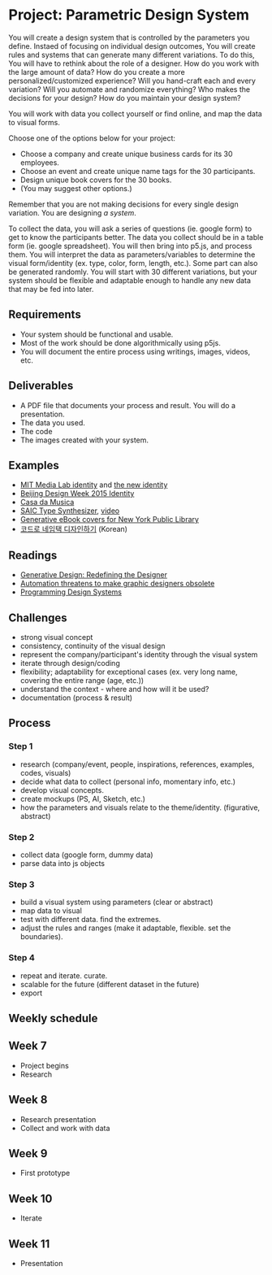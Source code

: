 # Project: Parametric Design System

You will create a design system that is controlled by the parameters you define. Instaed of focusing on individual design outcomes, You will create rules and systems that can generate many different variations. To do this, You will have to rethink about the role of a designer. How do you work with the large amount of data? How do you create a more personalized/customized experience? Will you hand-craft each and every variation? Will you automate and randomize everything? Who makes the decisions for your design? How do you maintain your design system? 

You will work with data you collect yourself or find online, and map the data to visual forms. 

Choose one of the options below for your project:
- Choose a company and create unique business cards for its 30 employees.
- Choose an event and create unique name tags for the 30 participants.
- Design unique book covers for the 30 books. 
- (You may suggest other options.)

Remember that you are not making decisions for every single design variation. You are designing *a system*.

To collect the data, you will ask a series of questions (ie. google form) to get to know the participants better. The data you collect should be in a table form (ie. google spreadsheet). You will then bring into p5.js, and process them. You will interpret the data as parameters/variables to determine the visual form/identity (ex. type, color, form, length, etc.). Some part can also be generated randomly. You will start with 30 different variations, but your system should be flexible and adaptable enough to handle any new data that may be fed into later. 


## Requirements
- Your system should be functional and usable.
- Most of the work should be done algorithmically using p5js.
- You will document the entire process using writings, images, videos, etc.

## Deliverables
- A PDF file that documents your process and result. You will do a presentation.
- The data you used.
- The code
- The images created with your system.



## Examples
- [MIT Media Lab identity](http://eroonkang.com/projects/MIT-Media-Lab-Identity/) and [the new identity](http://www.underconsideration.com/brandnew/archives/new_logo_and_identity_for_mit_media_lab_by_pentagram.php#.WJpIYBiZORs)
- [Beijing Design Week 2015 Identity](http://lava.nl/projects/bjdw)
- [Casa da Musica](http://sagmeisterwalsh.com/work/all/casa-da-musica/)
- [SAIC Type Synthesizer](http://www.saic.edu/150/poster-generator/), [video](https://vimeo.com/138236203)
- [Generative eBook covers for New York Public Library](https://www.nypl.org/blog/2014/09/03/generative-ebook-covers)
- [코드로 네임택 디자인하기](https://brunch.co.kr/@designforhuman/26) (Korean)


## Readings
- [Generative Design: Redefining the Designer](https://www.commarts.com/columns/generative-design-redefining-the-designer)
- [Automation threatens to make graphic designers obsolete](https://eyeondesign.aiga.org/automation-threatens-to-make-graphic-designers-obsolete/)
- [Programming Design Systems](https://programmingdesignsystems.com)


## Challenges
- strong visual concept
- consistency, continuity of the visual design
- represent the company/participant's identity through the visual system
- iterate through design/coding
- flexibility; adaptability for exceptional cases (ex. very long name, covering the entire range (age, etc.))
- understand the context - where and how will it be used?
- documentation (process & result)



## Process

### Step 1
- research (company/event, people, inspirations, references, examples, codes, visuals)
- decide what data to collect (personal info, momentary info, etc.)
- develop visual concepts. 
- create mockups (PS, AI, Sketch, etc.)
- how the parameters and visuals relate to the theme/identity. (figurative, abstract)

### Step 2
- collect data (google form, dummy data)
- parse data into js objects

### Step 3
- build a visual system using parameters (clear or abstract)
- map data to visual
- test with different data. find the extremes.
- adjust the rules and ranges (make it adaptable, flexible. set the boundaries).

### Step 4
- repeat and iterate. curate.
- scalable for the future (different dataset in the future)
- export


## Weekly schedule

## Week 7
- Project begins
- Research

## Week 8
- Research presentation
- Collect and work with data

## Week 9
- First prototype

## Week 10
- Iterate

## Week 11
- Presentation

